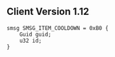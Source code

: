 ## Client Version 1.12

```rust,ignore
smsg SMSG_ITEM_COOLDOWN = 0xB0 {
    Guid guid;    
    u32 id;    
}

```
